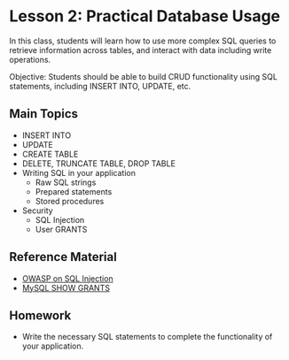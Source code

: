 # Lesson 2: Practical Database Usage

In this class, students will learn how to use more complex SQL queries to retrieve information across tables, and interact with data including write operations.

Objective: Students should be able to build CRUD functionality using SQL statements, including INSERT INTO, UPDATE, etc.

## Main Topics

- INSERT INTO
- UPDATE
- CREATE TABLE
- DELETE, TRUNCATE TABLE, DROP TABLE
- Writing SQL in your application
    - Raw SQL strings
    - Prepared statements
    - Stored procedures
- Security
    - SQL Injection
    - User GRANTS

## Reference Material

- [OWASP on SQL Injection](https://www.owasp.org/index.php/SQL_injection)
- [MySQL SHOW GRANTS](https://dev.mysql.com/doc/refman/5.7/en/show-grants.html)

## Homework

- Write the necessary SQL statements to complete the functionality of your application.